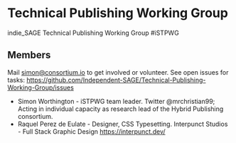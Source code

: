 # Technical Publishing Working Group
indie_SAGE Technical Publishing Working Group #iSTPWG

## Members

Mail simon@consortium.io to get involved or volunteer. See open issues for tasks: https://github.com/Independent-SAGE/Technical-Publishing-Working-Group/issues

  - Simon Worthington - iSTPWG team leader. Twitter @mrchristian99; Acting in individual capacity as research lead of the Hybrid Publishing consortium.
  - Raquel Perez de Eulate - Designer, CSS Typesetting. Interpunct Studios - Full Stack Graphic Design https://interpunct.dev/
